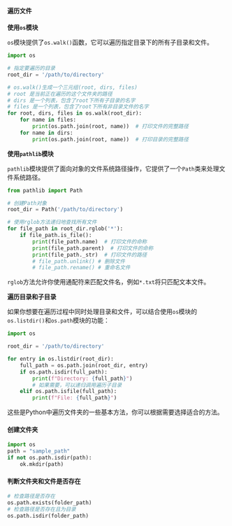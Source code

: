#### 遍历文件

**使用`os`模块**

`os`模块提供了`os.walk()`函数，它可以遍历指定目录下的所有子目录和文件。

```python
import os

# 指定要遍历的目录
root_dir = '/path/to/directory'

# os.walk()生成一个三元组(root, dirs, files)
# root 是当前正在遍历的这个文件夹的路径
# dirs 是一个列表，包含了root下所有子目录的名字
# files 是一个列表，包含了root下所有非目录文件的名字
for root, dirs, files in os.walk(root_dir):
    for name in files:
        print(os.path.join(root, name))  # 打印文件的完整路径
    for name in dirs:
        print(os.path.join(root, name))  # 打印目录的完整路径
```

**使用`pathlib`模块**

`pathlib`模块提供了面向对象的文件系统路径操作，它提供了一个`Path`类来处理文件系统路径。
```python
from pathlib import Path

# 创建Path对象
root_dir = Path('/path/to/directory')

# 使用rglob方法递归地查找所有文件
for file_path in root_dir.rglob('*'):
    if file_path.is_file():
	    print(file_path.name)  # 打印文件的命称
	    print(file_path.parent)  # 打印文件的命称
        print(file_path._str)  # 打印文件的路径
		# file_path.unlink() # 删除文件
		# file_path.rename() # 重命名文件
```
`rglob`方法允许你使用通配符来匹配文件名，例如`*.txt`将只匹配文本文件。

**遍历目录和子目录**

如果你想要在遍历过程中同时处理目录和文件，可以结合使用`os`模块的`os.listdir()`和`os.path`模块的功能：

```python
import os

root_dir = '/path/to/directory'

for entry in os.listdir(root_dir):
    full_path = os.path.join(root_dir, entry)
    if os.path.isdir(full_path):
        print(f"Directory: {full_path}")
        # 如果需要，可以递归调用遍历子目录
    elif os.path.isfile(full_path):
        print(f"File: {full_path}")
```

这些是Python中遍历文件夹的一些基本方法，你可以根据需要选择适合的方法。
#### 创建文件夹
```python
import os
path = "sample_path"
if not os.path.isdir(path):
    ok.mkdir(path)
```

#### 判断文件夹和文件是否存在
```python
# 检查路径是否存在
os.path.exists(folder_path)
# 检查路径是否存在且为目录
os.path.isdir(folder_path)
```
